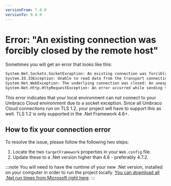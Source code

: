 ```yaml
---
versionFrom: 7.0.0
versionTo: 8.0.0
---
```


# Error: "An existing connection was forcibly closed by the remote host"

Sometimes you will get an error that looks like this:

```xml
System.Net.Sockets.SocketException: An existing connection was forcibly closed by the remote host
System.IO.IOException: Unable to read data from the transport connection: An existing connection was forcibly closed by the remote host.
System.Net.WebException: The underlying connection was closed: An unexpected error occurred on a send.
System.Net.Http.HttpRequestException: An error occurred while sending the request.
```

This error indicates that your local environment can not connect to your Umbraco Cloud environment due to a socket exception. Since all Umbraco Cloud connections run on TLS 1.2, your project will have to support this as well. TLS 1.2 is only supported in the .Net Framework 4.6+.

## How to fix your connection error

To resolve the issue, please follow the following two steps:

1. Locate the two `targetFramework` properties in your `Web.config` file.
2. Update these to a .Net version higher than 4.6 - preferably 4.7.2.

:::note
You will need to have the runtime of your new .Net version, installed on your computer in order to run the project locally. [You can download all .Net run times from Microsoft right here](https://dotnet.microsoft.com/download).
:::
